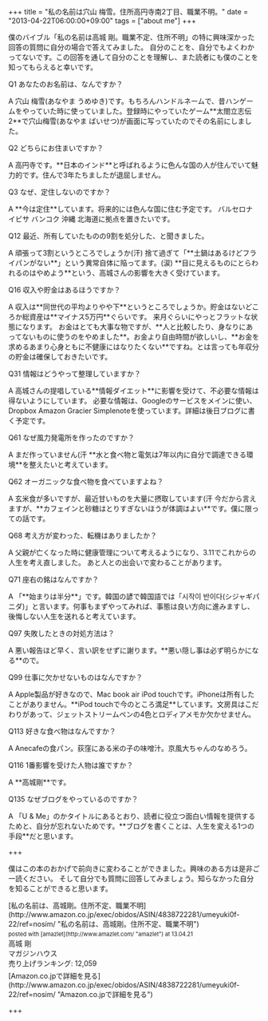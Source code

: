 +++
title =  "私の名前は穴山 梅雪。住所高円寺南2丁目、職業不明。"
date =  "2013-04-22T06:00:00+09:00"
tags = ["about me"]
+++
<p>僕のバイブル「私の名前は高城 剛。職業不定、住所不明」の特に興味深かった回答の質問に自分の場合で答えてみました。
自分のことを、自分でもよくわかってないです。この回答を通して自分のことを理解し、また読者にも僕のことを知ってもらえると幸いです。</p>

<p>Q1 あなたのお名前は、なんですか？</p>

<p>A 穴山 梅雪(あなやま うめゆき)です。もちろんハンドルネームで、昔ハンゲームをやっていた時に使っていました。登録時にやっていたゲーム**太閤立志伝2**で穴山梅雪(あなやま ばいせつ)が画面に写っていたのでその名前にしました。</p>

<p>Q2 どちらにお住まいですか？</p>

<p>A 高円寺です。**日本のインド**と呼ばれるように色んな国の人が住んでいて魅力的です。住んで3年たちましたが退屈しません。</p>

<p>Q3 なぜ、定住しないのですか？</p>

<p>A **今は定住**しています。将来的には色んな国に住む予定です。
バルセロナ イビサ バンコク 沖縄 北海道に拠点を置きたいです。</p>

<!--more-->

<p>Q12 最近、所有していたものの9割を処分した、と聞きました。</p>

<p>A 頑張って3割というところでしょうか(汗) 捨て過ぎて「**土鍋はあるけどフライパンがない**」という異常自体に陥ってます。(涙)
**目に見えるものにとらわれるのはやめよう**という、高城さんの影響を大きく受けています。</p>

<p>Q16 収入や貯金はあるほうですか？</p>

<p>A 収入は**同世代の平均よりやや下**というところでしょうか。貯金はないどころか総資産は**マイナス5万円**ぐらいです。
来月ぐらいにやっとフラットな状態になります。
お金はとても大事な物ですが、**人と比較したり、身なりにあってないものに使うのをやめました**。お金より自由時間が欲しいし、**お金を求めるあまり心身ともに不健康にはなりたくない**ですね。とは言っても年収分の貯金は確保しておきたいです。</p>

<p>Q31 情報はどうやって整理していますか？</p>

<p>A 高城さんの提唱している**情報ダイエット**に影響を受けて、不必要な情報は得ないようにしています。
必要な情報は、Googleのサービスをメインに使い、Dropbox Amazon Gracier Simplenoteを使っています。詳細は後日ブログに書く予定です。</p>

<p>Q61 なぜ風力発電所を作ったのですか？</p>

<p>A まだ作っていません(汗
**水と食べ物と電気は7年以内に自分で調達できる環境**を整えたいと考えています。</p>

<p>Q62 オーガニックな食べ物を食べていますよね？</p>

<p>A 玄米食が多いですが、最近甘いものを大量に摂取しています(汗
今だから言えますが、**カフェインと砂糖はとりすぎないほうが体調はよい**です。僕に限っての話です。</p>

<p>Q68 考え方が変わった、転機はありましたか？</p>

<p>A 父親が亡くなった時に健康管理について考えるようになり、3.11でこれからの人生を考え直しました。
あと人との出会いで変わることがあります。</p>

<p>Q71 座右の銘はなんですか？</p>

<p>A 「**始まりは半分**」です。韓国の諺で韓国語では「시작이 반이다(シジャギパニダ)」と言います。何事もまずやってみれば、事態は良い方向に進みますし、後悔しない人生を送れると考えています。</p>

<p>Q97 失敗したときの対処方法は？</p>

<p>A 悪い報告ほど早く、言い訳をせずに謝ります。**悪い隠し事は必ず明らかになる**ので。</p>

<p>Q99 仕事に欠かせないものはなんですか？</p>

<p>A Apple製品が好きなので、Mac book air iPod touchです。iPhoneは所有したことがありません。**iPod touchで今のところ満足**しています。文房具はこだわりがあって、ジェットストリームペンの4色とロディアメモか欠かせません。</p>

<p>Q113 好きな食べ物はなんですか？</p>

<p>A Anecafeの食パン。荻窪にある米の子の味噌汁。京風大ちゃんのなめろう。</p>

<p>Q116 1番影響を受けた人物は誰ですか？</p>

<p>A **高城剛**です。</p>

<p>Q135 なぜブログをやっているのですか？</p>

<p>A 「U &amp; Me」のかタイトルにあるとおり、読者に役立つ面白い情報を提供するためと、自分が忘れないためです。**ブログを書くことは、人生を変える1つの手段**だと思います。</p>

+++

<p>僕はこの本のおかげで前向きに変わることができました。興味のある方は是非ご一読ください。
そして自分でも質問に回答してみましょう。知らなかった自分を知ることができると思います。</p>

<div class="amazlet-box" style="margin-bottom:0px;"><div class="amazlet-image" style="float:left;margin:0px 12px 1px 0px;">[私の名前は、高城剛。住所不定、職業不明](http://www.amazon.co.jp/exec/obidos/ASIN/4838722281/umeyuki0f-22/ref=nosim/ "私の名前は、高城剛。住所不定、職業不明")<div class="amazlet-powered-date" style="font-size:80%;margin-top:5px;line-height:120%">posted with [amazlet](http://www.amazlet.com/ "amazlet") at 13.04.21</div></div><div class="amazlet-detail">高城 剛 <br />マガジンハウス <br />売り上げランキング: 12,059<br /></div><div class="amazlet-sub-info" style="float: left;"><div class="amazlet-link" style="margin-top: 5px">[Amazon.co.jpで詳細を見る](http://www.amazon.co.jp/exec/obidos/ASIN/4838722281/umeyuki0f-22/ref=nosim/ "Amazon.co.jpで詳細を見る")</div></div></div><div class="amazlet-footer" style="clear: left"></div></div>

+++
